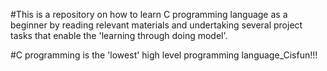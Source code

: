 #This  is a repository on how to learn C programming language as a beginner by reading relevant materials and undertaking several project tasks that enable the 'learning through doing model'.

#C programming is the 'lowest' high level programming language_Cisfun!!!
